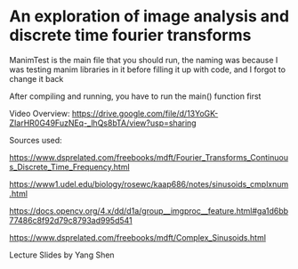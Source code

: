 # An exploration of image analysis and discrete time fourier transforms

ManimTest is the main file that you should run, the naming was because I was testing manim libraries in it before filling it up with code, and I forgot to change it back

After compiling and running, you have to run the main() function first

Video Overview:
https://drive.google.com/file/d/13YoGK-ZIarHR0G49FuzNEq-_lhQs8bTA/view?usp=sharing

Sources used:

https://www.dsprelated.com/freebooks/mdft/Fourier_Transforms_Continuous_Discrete_Time_Frequency.html

https://www1.udel.edu/biology/rosewc/kaap686/notes/sinusoids_cmplxnum.html

https://docs.opencv.org/4.x/dd/d1a/group__imgproc__feature.html#ga1d6bb77486c8f92d79c8793ad995d541

https://www.dsprelated.com/freebooks/mdft/Complex_Sinusoids.html

Lecture Slides by Yang Shen


